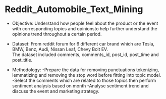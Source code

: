 # Reddit_Automobile_Text_Mining

* Objective: Understand how people feel about the product or the event with corresponding topics and opinionsto help further 
understand the opinions trend throughout a certain period. 

* Dataset: From reddit forum for 6 different car brand which are Tesla, BMW, Benz, Audi, Nissan Leaf, Chevy Bolt EV.   
        The dataset included comments, comments_id, post_id, post_time and post_title. 

* Methodology: 
-Prepare the data for removing punctuations tokenizing, lemmatizing and removing the stop word before fitting into topic model. 
-Select the comments which are related to those topics then perform sentiment analysis based on month 
-Analyse sentiment trend and discuss the event and marketing strategy.


